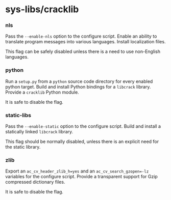 # sys-libs/cracklib

### nls
Pass the `--enable-nls` option to the configure script. Enable an ability to translate program messages into various languages. Install localization files.

This flag can be safely disabled unless there is a need to use non-English languages.

### python
Run a `setup.py` from a `python` source code directory for every enabled python target. Build and install Python bindings for a `libcrack` library. Provide a `cracklib` Python module.

It is safe to disable the flag.

### static-libs
Pass the `--enable-static` option to the configure script. Build and install a statically linked `libcrack` library.

This flag should be normally disabled, unless there is an explicit need for the static library.

### zlib
Export an `ac_cv_header_zlib_h=yes` and an `ac_cv_search_gzopen=-lz` variables for the configure script. Provide a transparent support for Gzip compressed dictionary files.

It is safe to disable the flag.
